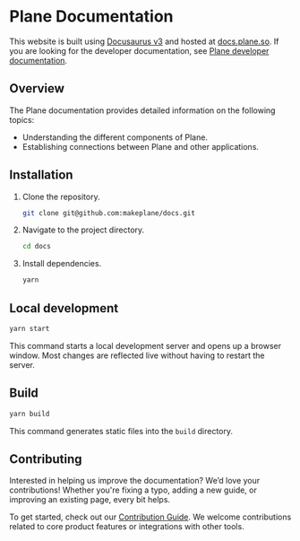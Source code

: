 # Plane Documentation

This website is built using [Docusaurus v3](https://docusaurus.io/) and hosted at [docs.plane.so](https://docs.plane.so/). If you are looking for the developer documentation, see [Plane developer documentation](https://github.com/makeplane/developer-docs).

## Overview
The Plane documentation provides detailed information on the following topics:

- Understanding the different components of Plane.
- Establishing connections between Plane and other applications.

## Installation

1. Clone the repository.
    ```bash
    git clone git@github.com:makeplane/docs.git
    ```

2. Navigate to the project directory.
    ```bash
    cd docs
    ```

3. Install dependencies.
    ```bash
    yarn
    ```

## Local development

```bash
yarn start
```
This command starts a local development server and opens up a browser window. Most changes are reflected live without having to restart the server.

## Build

```bash
yarn build
```
This command generates static files into the `build` directory.

## Contributing

Interested in helping us improve the documentation? We’d love your contributions! Whether you're fixing a typo, adding a new guide, or improving an existing page, every bit helps.

To get started, check out our [Contribution Guide](/CONTRIBUTING.md). We welcome contributions related to core product features or integrations with other tools.
